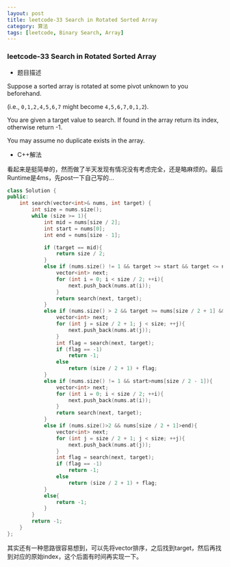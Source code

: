 ```yaml
---
layout: post
title: leetcode-33 Search in Rotated Sorted Array
category: 算法
tags: [leetcode, Binary Search, Array]
---
```


### leetcode-33 Search in Rotated Sorted Array ###

* 题目描述

Suppose a sorted array is rotated at some pivot unknown to you beforehand.

(i.e., `0,1,2,4,5,6,7` might become `4,5,6,7,0,1,2`).

You are given a target value to search. If found in the array return its index, otherwise return -1.

You may assume no duplicate exists in the array.

+ C++解法

看起来是挺简单的，然而做了半天发现有情况没有考虑完全，还是略麻烦的。最后Runtime是4ms，先post一下自己写的...

```cpp
class Solution {
public:
    int search(vector<int>& nums, int target) {
        int size = nums.size();
		while (size >= 1){
			int mid = nums[size / 2];
			int start = nums[0];
			int end = nums[size - 1];

			if (target == mid){
				return size / 2;
			}
			else if (nums.size() != 1 && target >= start && target <= nums[size / 2 - 1] && start <= nums[size / 2 - 1]){
				vector<int> next;
				for (int i = 0; i < size / 2; ++i){
					next.push_back(nums.at(i));
				}
				return search(next, target);
			}
			else if (nums.size() > 2 && target >= nums[size / 2 + 1] && target <= end && nums[size / 2 + 1]<=end){
				vector<int> next;
				for (int j = size / 2 + 1; j < size; ++j){
					next.push_back(nums.at(j));
				}
				int flag = search(next, target);
				if (flag == -1)
					return -1;
				else
					return (size / 2 + 1) + flag;
			}
			else if (nums.size() != 1 && start>nums[size / 2 - 1]){
				vector<int> next;
				for (int i = 0; i < size / 2; ++i){
					next.push_back(nums.at(i));
				}
				return search(next, target);
			}
			else if (nums.size()>2 && nums[size / 2 + 1]>end){
				vector<int> next;
				for (int j = size / 2 + 1; j < size; ++j){
					next.push_back(nums.at(j));
				}
				int flag = search(next, target);
				if (flag == -1)
					return -1;
				else
					return (size / 2 + 1) + flag;
			}
			else{
				return -1;
			}
		}
		return -1;
    }
};
```
其实还有一种思路很容易想到，可以先将vector排序，之后找到target，然后再找到对应的原始index，这个后面有时间再实现一下。
